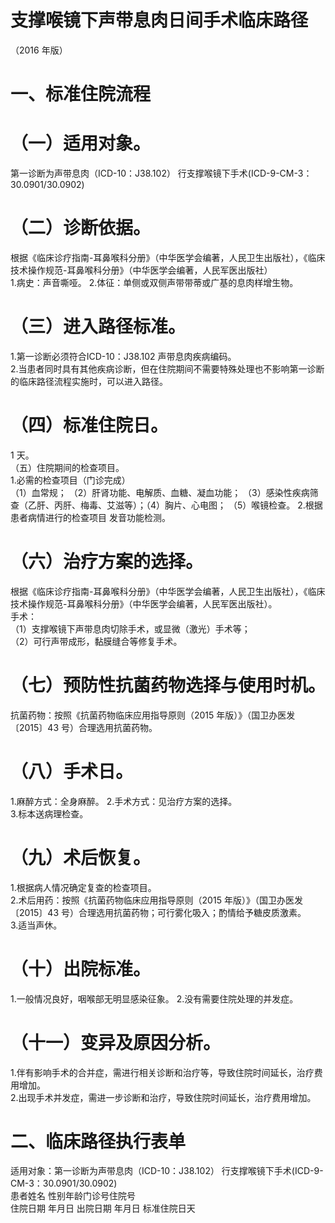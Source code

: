 # 支撑喉镜下声带息肉日间手术临床路径  
（2016 年版）  
# 一、标准住院流程  
# （一）适用对象。  
第一诊断为声带息肉（ICD-10：J38.102） 行支撑喉镜下手术(ICD-9-CM-3：30.0901/30.0902)  
# （二）诊断依据。  
根据《临床诊疗指南-耳鼻喉科分册》（中华医学会编著，人民卫生出版社），《临床技术操作规范-耳鼻喉科分册》（中华医学会编著，人民军医出版社）  
1.病史：声音嘶哑。 2.体征：单侧或双侧声带带蒂或广基的息肉样增生物。  
# （三）进入路径标准。  
1.第一诊断必须符合ICD-10：J38.102 声带息肉疾病编码。  
2.当患者同时具有其他疾病诊断，但在住院期间不需要特殊处理也不影响第一诊断的临床路径流程实施时，可以进入路径。  
# （四）标准住院日。  
1 天。  
（五）住院期间的检查项目。  
1.必需的检查项目（门诊完成）  
（1）血常规； （2）肝肾功能、电解质、血糖、凝血功能； （3）感染性疾病筛查（乙肝、丙肝、梅毒、艾滋等）；（4）胸片、心电图； （5）喉镜检查。 2.根据患者病情进行的检查项目 发音功能检测。  
# （六）治疗方案的选择。  
根据《临床诊疗指南-耳鼻喉科分册》（中华医学会编著，人民卫生出版社），《临床技术操作规范-耳鼻喉科分册》（中华医学会编著，人民军医出版社）。  
手术：  
（1）支撑喉镜下声带息肉切除手术，或显微（激光）手术等；  
（2）可行声带成形，黏膜缝合等修复手术。  
# （七）预防性抗菌药物选择与使用时机。  
抗菌药物：按照《抗菌药物临床应用指导原则（2015 年版）》（国卫办医发〔2015〕43 号）合理选用抗菌药物。  
# （八）手术日。  
1.麻醉方式：全身麻醉。  2.手术方式：见治疗方案的选择。  
3.标本送病理检查。  
# （九）术后恢复。  
1.根据病人情况确定复查的检查项目。  
2.术后用药：按照《抗菌药物临床应用指导原则（2015 年版）》（国卫办医发〔2015〕43 号）合理选用抗菌药物；可行雾化吸入；酌情给予糖皮质激素。  
3.适当声休。  
# （十）出院标准。  
1.一般情况良好，咽喉部无明显感染征象。 2.没有需要住院处理的并发症。  
# （十一）变异及原因分析。  
1.伴有影响手术的合并症，需进行相关诊断和治疗等，导致住院时间延长，治疗费用增加。  
2.出现手术并发症，需进一步诊断和治疗，导致住院时间延长，治疗费用增加。  
# 二、临床路径执行表单  
适用对象：第一诊断为声带息肉（ICD-10：J38.102） 行支撑喉镜下手术(ICD-9-CM-3：30.0901/30.0902)  
患者姓名  性别年龄门诊号住院号  
住院日期  年月日   出院日期  年月日  标准住院日天  
